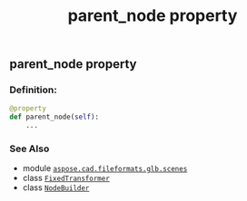 ﻿---
title: parent_node property
second_title: Aspose.CAD for Python via .NET API References
description: 
type: docs
weight: 110
url: /python-net/aspose.cad.fileformats.glb.scenes/fixedtransformer/parent_node/
is_root: false
---

## parent_node property

### Definition:
```python
@property
def parent_node(self):
    ...
```

### See Also
* module [`aspose.cad.fileformats.glb.scenes`](../../)
* class [`FixedTransformer`](/cad/python-net/aspose.cad.fileformats.glb.scenes/fixedtransformer)
* class [`NodeBuilder`](/cad/python-net/aspose.cad.fileformats.glb.scenes/nodebuilder)

